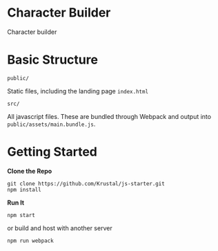 # Character Builder

Character builder

# Basic Structure

`public/`

Static files, including the landing page `index.html`

`src/`

All javascript files. These are bundled through Webpack and output into `public/assets/main.bundle.js`.

# Getting Started

**Clone the Repo**

```
git clone https://github.com/Krustal/js-starter.git
npm install
```

**Run It**

```
npm start
```

or build and host with another server

```
npm run webpack
```
